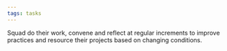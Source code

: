 ```yaml
---
tags: tasks
---
```

Squad do their work, convene and reflect at regular increments to improve practices and resource their projects based on changing conditions.